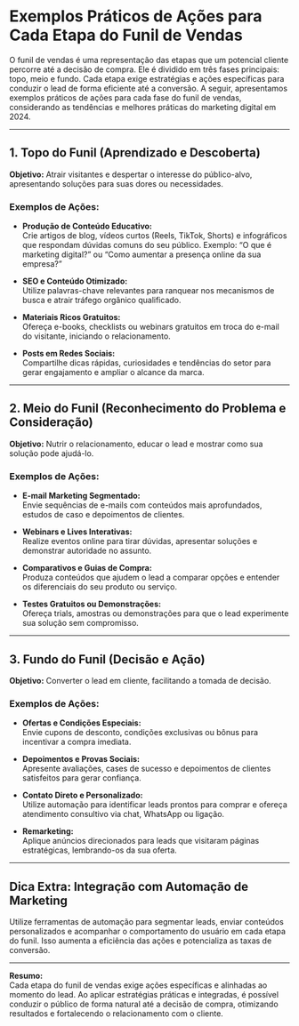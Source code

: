 
# Exemplos Práticos de Ações para Cada Etapa do Funil de Vendas

O funil de vendas é uma representação das etapas que um potencial cliente percorre até a decisão de compra. Ele é dividido em três fases principais: topo, meio e fundo. Cada etapa exige estratégias e ações específicas para conduzir o lead de forma eficiente até a conversão. A seguir, apresentamos exemplos práticos de ações para cada fase do funil de vendas, considerando as tendências e melhores práticas do marketing digital em 2024.

---

## 1. Topo do Funil (Aprendizado e Descoberta)

**Objetivo:** Atrair visitantes e despertar o interesse do público-alvo, apresentando soluções para suas dores ou necessidades.

### Exemplos de Ações:

- **Produção de Conteúdo Educativo:**  
  Crie artigos de blog, vídeos curtos (Reels, TikTok, Shorts) e infográficos que respondam dúvidas comuns do seu público. Exemplo: “O que é marketing digital?” ou “Como aumentar a presença online da sua empresa?”

- **SEO e Conteúdo Otimizado:**  
  Utilize palavras-chave relevantes para ranquear nos mecanismos de busca e atrair tráfego orgânico qualificado.

- **Materiais Ricos Gratuitos:**  
  Ofereça e-books, checklists ou webinars gratuitos em troca do e-mail do visitante, iniciando o relacionamento.

- **Posts em Redes Sociais:**  
  Compartilhe dicas rápidas, curiosidades e tendências do setor para gerar engajamento e ampliar o alcance da marca.

---

## 2. Meio do Funil (Reconhecimento do Problema e Consideração)

**Objetivo:** Nutrir o relacionamento, educar o lead e mostrar como sua solução pode ajudá-lo.

### Exemplos de Ações:

- **E-mail Marketing Segmentado:**  
  Envie sequências de e-mails com conteúdos mais aprofundados, estudos de caso e depoimentos de clientes.

- **Webinars e Lives Interativas:**  
  Realize eventos online para tirar dúvidas, apresentar soluções e demonstrar autoridade no assunto.

- **Comparativos e Guias de Compra:**  
  Produza conteúdos que ajudem o lead a comparar opções e entender os diferenciais do seu produto ou serviço.

- **Testes Gratuitos ou Demonstrações:**  
  Ofereça trials, amostras ou demonstrações para que o lead experimente sua solução sem compromisso.

---

## 3. Fundo do Funil (Decisão e Ação)

**Objetivo:** Converter o lead em cliente, facilitando a tomada de decisão.

### Exemplos de Ações:

- **Ofertas e Condições Especiais:**  
  Envie cupons de desconto, condições exclusivas ou bônus para incentivar a compra imediata.

- **Depoimentos e Provas Sociais:**  
  Apresente avaliações, cases de sucesso e depoimentos de clientes satisfeitos para gerar confiança.

- **Contato Direto e Personalizado:**  
  Utilize automação para identificar leads prontos para comprar e ofereça atendimento consultivo via chat, WhatsApp ou ligação.

- **Remarketing:**  
  Aplique anúncios direcionados para leads que visitaram páginas estratégicas, lembrando-os da sua oferta.

---

## Dica Extra: Integração com Automação de Marketing

Utilize ferramentas de automação para segmentar leads, enviar conteúdos personalizados e acompanhar o comportamento do usuário em cada etapa do funil. Isso aumenta a eficiência das ações e potencializa as taxas de conversão.

---

**Resumo:**  
Cada etapa do funil de vendas exige ações específicas e alinhadas ao momento do lead. Ao aplicar estratégias práticas e integradas, é possível conduzir o público de forma natural até a decisão de compra, otimizando resultados e fortalecendo o relacionamento com o cliente.
```

